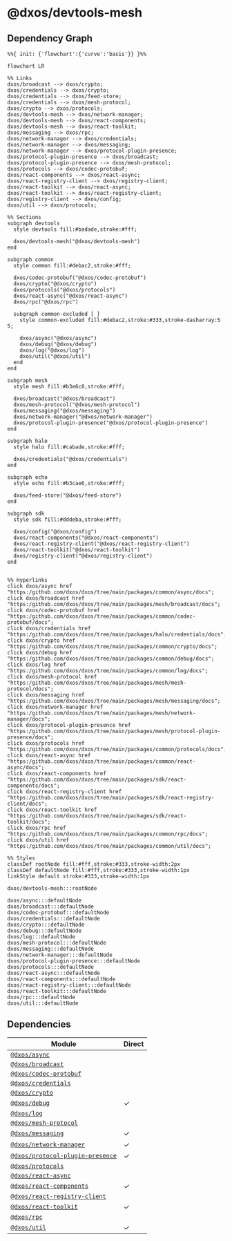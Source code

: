# @dxos/devtools-mesh



## Dependency Graph

```mermaid
%%{ init: {'flowchart':{'curve':'basis'}} }%%

flowchart LR

%% Links
dxos/broadcast --> dxos/crypto;
dxos/credentials --> dxos/crypto;
dxos/credentials --> dxos/feed-store;
dxos/credentials --> dxos/mesh-protocol;
dxos/crypto --> dxos/protocols;
dxos/devtools-mesh --> dxos/network-manager;
dxos/devtools-mesh --> dxos/react-components;
dxos/devtools-mesh --> dxos/react-toolkit;
dxos/messaging --> dxos/rpc;
dxos/network-manager --> dxos/credentials;
dxos/network-manager --> dxos/messaging;
dxos/network-manager --> dxos/protocol-plugin-presence;
dxos/protocol-plugin-presence --> dxos/broadcast;
dxos/protocol-plugin-presence --> dxos/mesh-protocol;
dxos/protocols --> dxos/codec-protobuf;
dxos/react-components --> dxos/react-async;
dxos/react-registry-client --> dxos/registry-client;
dxos/react-toolkit --> dxos/react-async;
dxos/react-toolkit --> dxos/react-registry-client;
dxos/registry-client --> dxos/config;
dxos/util --> dxos/protocols;

%% Sections
subgraph devtools
  style devtools fill:#badade,stroke:#fff;

  dxos/devtools-mesh("@dxos/devtools-mesh")
end

subgraph common
  style common fill:#debac2,stroke:#fff;

  dxos/codec-protobuf("@dxos/codec-protobuf")
  dxos/crypto("@dxos/crypto")
  dxos/protocols("@dxos/protocols")
  dxos/react-async("@dxos/react-async")
  dxos/rpc("@dxos/rpc")

  subgraph common-excluded [ ]
    style common-excluded fill:#debac2,stroke:#333,stroke-dasharray:5 5;

    dxos/async("@dxos/async")
    dxos/debug("@dxos/debug")
    dxos/log("@dxos/log")
    dxos/util("@dxos/util")
  end
end

subgraph mesh
  style mesh fill:#b3e6c0,stroke:#fff;

  dxos/broadcast("@dxos/broadcast")
  dxos/mesh-protocol("@dxos/mesh-protocol")
  dxos/messaging("@dxos/messaging")
  dxos/network-manager("@dxos/network-manager")
  dxos/protocol-plugin-presence("@dxos/protocol-plugin-presence")
end

subgraph halo
  style halo fill:#cabade,stroke:#fff;

  dxos/credentials("@dxos/credentials")
end

subgraph echo
  style echo fill:#b3cae6,stroke:#fff;

  dxos/feed-store("@dxos/feed-store")
end

subgraph sdk
  style sdk fill:#dddeba,stroke:#fff;

  dxos/config("@dxos/config")
  dxos/react-components("@dxos/react-components")
  dxos/react-registry-client("@dxos/react-registry-client")
  dxos/react-toolkit("@dxos/react-toolkit")
  dxos/registry-client("@dxos/registry-client")
end


%% Hyperlinks
click dxos/async href "https:/github.com/dxos/dxos/tree/main/packages/common/async/docs";
click dxos/broadcast href "https:/github.com/dxos/dxos/tree/main/packages/mesh/broadcast/docs";
click dxos/codec-protobuf href "https:/github.com/dxos/dxos/tree/main/packages/common/codec-protobuf/docs";
click dxos/credentials href "https:/github.com/dxos/dxos/tree/main/packages/halo/credentials/docs";
click dxos/crypto href "https:/github.com/dxos/dxos/tree/main/packages/common/crypto/docs";
click dxos/debug href "https:/github.com/dxos/dxos/tree/main/packages/common/debug/docs";
click dxos/log href "https:/github.com/dxos/dxos/tree/main/packages/common/log/docs";
click dxos/mesh-protocol href "https:/github.com/dxos/dxos/tree/main/packages/mesh/mesh-protocol/docs";
click dxos/messaging href "https:/github.com/dxos/dxos/tree/main/packages/mesh/messaging/docs";
click dxos/network-manager href "https:/github.com/dxos/dxos/tree/main/packages/mesh/network-manager/docs";
click dxos/protocol-plugin-presence href "https:/github.com/dxos/dxos/tree/main/packages/mesh/protocol-plugin-presence/docs";
click dxos/protocols href "https:/github.com/dxos/dxos/tree/main/packages/common/protocols/docs";
click dxos/react-async href "https:/github.com/dxos/dxos/tree/main/packages/common/react-async/docs";
click dxos/react-components href "https:/github.com/dxos/dxos/tree/main/packages/sdk/react-components/docs";
click dxos/react-registry-client href "https:/github.com/dxos/dxos/tree/main/packages/sdk/react-registry-client/docs";
click dxos/react-toolkit href "https:/github.com/dxos/dxos/tree/main/packages/sdk/react-toolkit/docs";
click dxos/rpc href "https:/github.com/dxos/dxos/tree/main/packages/common/rpc/docs";
click dxos/util href "https:/github.com/dxos/dxos/tree/main/packages/common/util/docs";

%% Styles
classDef rootNode fill:#fff,stroke:#333,stroke-width:2px
classDef defaultNode fill:#fff,stroke:#333,stroke-width:1px
linkStyle default stroke:#333,stroke-width:1px

dxos/devtools-mesh:::rootNode

dxos/async:::defaultNode
dxos/broadcast:::defaultNode
dxos/codec-protobuf:::defaultNode
dxos/credentials:::defaultNode
dxos/crypto:::defaultNode
dxos/debug:::defaultNode
dxos/log:::defaultNode
dxos/mesh-protocol:::defaultNode
dxos/messaging:::defaultNode
dxos/network-manager:::defaultNode
dxos/protocol-plugin-presence:::defaultNode
dxos/protocols:::defaultNode
dxos/react-async:::defaultNode
dxos/react-components:::defaultNode
dxos/react-registry-client:::defaultNode
dxos/react-toolkit:::defaultNode
dxos/rpc:::defaultNode
dxos/util:::defaultNode
```

## Dependencies

| Module | Direct |
|---|---|
| [`@dxos/async`](../../../common/async/docs/README.md) |  |
| [`@dxos/broadcast`](../../../mesh/broadcast/docs/README.md) |  |
| [`@dxos/codec-protobuf`](../../../common/codec-protobuf/docs/README.md) |  |
| [`@dxos/credentials`](../../../halo/credentials/docs/README.md) |  |
| [`@dxos/crypto`](../../../common/crypto/docs/README.md) |  |
| [`@dxos/debug`](../../../common/debug/docs/README.md) | &check; |
| [`@dxos/log`](../../../common/log/docs/README.md) |  |
| [`@dxos/mesh-protocol`](../../../mesh/mesh-protocol/docs/README.md) |  |
| [`@dxos/messaging`](../../../mesh/messaging/docs/README.md) | &check; |
| [`@dxos/network-manager`](../../../mesh/network-manager/docs/README.md) | &check; |
| [`@dxos/protocol-plugin-presence`](../../../mesh/protocol-plugin-presence/docs/README.md) | &check; |
| [`@dxos/protocols`](../../../common/protocols/docs/README.md) |  |
| [`@dxos/react-async`](../../../common/react-async/docs/README.md) |  |
| [`@dxos/react-components`](../../../sdk/react-components/docs/README.md) | &check; |
| [`@dxos/react-registry-client`](../../../sdk/react-registry-client/docs/README.md) |  |
| [`@dxos/react-toolkit`](../../../sdk/react-toolkit/docs/README.md) | &check; |
| [`@dxos/rpc`](../../../common/rpc/docs/README.md) |  |
| [`@dxos/util`](../../../common/util/docs/README.md) | &check; |
